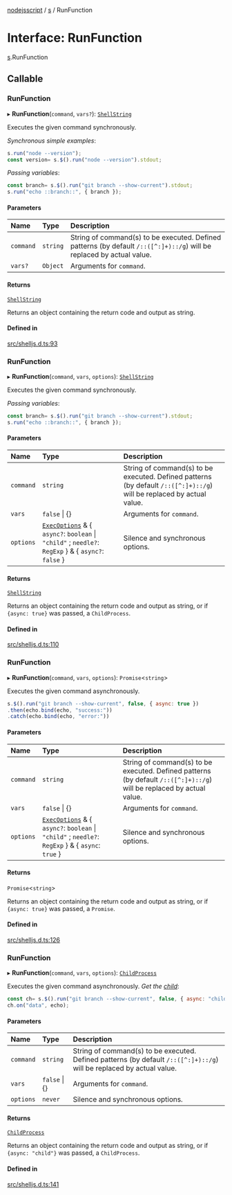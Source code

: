 [nodejsscript](../README.md) / [s](../modules/s.md) / RunFunction

# Interface: RunFunction

[s](../modules/s.md).RunFunction

## Callable

### RunFunction

▸ **RunFunction**(`command`, `vars?`): [`ShellString`](../modules/s.md#shellstring)

Executes the given command synchronously.

*Synchronous simple examples*:
```js
s.run("node --version");
const version= s.$().run("node --version").stdout;
```
*Passing variables*:
```js
const branch= s.$().run("git branch --show-current").stdout;
s.run("echo ::branch::", { branch });
```

#### Parameters

| Name | Type | Description |
| :------ | :------ | :------ |
| `command` | `string` | String of command(s) to be executed. Defined patterns (by default `/::([^:]+)::/g`) will be replaced by actual value. |
| `vars?` | `Object` | Arguments for `command`. |

#### Returns

[`ShellString`](../modules/s.md#shellstring)

Returns an object containing the return code and output as string.

#### Defined in

[src/shelljs.d.ts:93](https://github.com/jaandrle/nodejsscript/blob/ac9fcc4/src/shelljs.d.ts#L93)

### RunFunction

▸ **RunFunction**(`command`, `vars`, `options`): [`ShellString`](../modules/s.md#shellstring)

Executes the given command synchronously.

*Passing variables*:
```js
const branch= s.$().run("git branch --show-current").stdout;
s.run("echo ::branch::", { branch });
```

#### Parameters

| Name | Type | Description |
| :------ | :------ | :------ |
| `command` | `string` | String of command(s) to be executed. Defined patterns (by default `/::([^:]+)::/g`) will be replaced by actual value. |
| `vars` | ``false`` \| {} | Arguments for `command`. |
| `options` | [`ExecOptions`](s.ExecOptions.md) & { `async?`: `boolean` \| ``"child"`` ; `needle?`: `RegExp`  } & { `async?`: ``false``  } | Silence and synchronous options. |

#### Returns

[`ShellString`](../modules/s.md#shellstring)

Returns an object containing the return code and output as string,
				  or if `{async: true}` was passed, a `ChildProcess`.

#### Defined in

[src/shelljs.d.ts:110](https://github.com/jaandrle/nodejsscript/blob/ac9fcc4/src/shelljs.d.ts#L110)

### RunFunction

▸ **RunFunction**(`command`, `vars`, `options`): `Promise`<`string`\>

Executes the given command asynchronously.
```js
s.$().run("git branch --show-current", false, { async: true })
.then(echo.bind(echo, "success:"))
.catch(echo.bind(echo, "error:"))
```

#### Parameters

| Name | Type | Description |
| :------ | :------ | :------ |
| `command` | `string` | String of command(s) to be executed. Defined patterns (by default `/::([^:]+)::/g`) will be replaced by actual value. |
| `vars` | ``false`` \| {} | Arguments for `command`. |
| `options` | [`ExecOptions`](s.ExecOptions.md) & { `async?`: `boolean` \| ``"child"`` ; `needle?`: `RegExp`  } & { `async`: ``true``  } | Silence and synchronous options. |

#### Returns

`Promise`<`string`\>

Returns an object containing the return code and output as string,
				  or if `{async: true}` was passed, a `Promise`.

#### Defined in

[src/shelljs.d.ts:126](https://github.com/jaandrle/nodejsscript/blob/ac9fcc4/src/shelljs.d.ts#L126)

### RunFunction

▸ **RunFunction**(`command`, `vars`, `options`): [`ChildProcess`](../classes/s.child.ChildProcess.md)

Executes the given command asynchronously. *Get the [child](../modules/s.child.md)*:
```js
const ch= s.$().run("git branch --show-current", false, { async: "child" });
ch.on("data", echo);
```

#### Parameters

| Name | Type | Description |
| :------ | :------ | :------ |
| `command` | `string` | String of command(s) to be executed. Defined patterns (by default `/::([^:]+)::/g`) will be replaced by actual value. |
| `vars` | ``false`` \| {} | Arguments for `command`. |
| `options` | `never` | Silence and synchronous options. |

#### Returns

[`ChildProcess`](../classes/s.child.ChildProcess.md)

Returns an object containing the return code and output as string,
				  or if `{async: "child"}` was passed, a `ChildProcess`.

#### Defined in

[src/shelljs.d.ts:141](https://github.com/jaandrle/nodejsscript/blob/ac9fcc4/src/shelljs.d.ts#L141)
